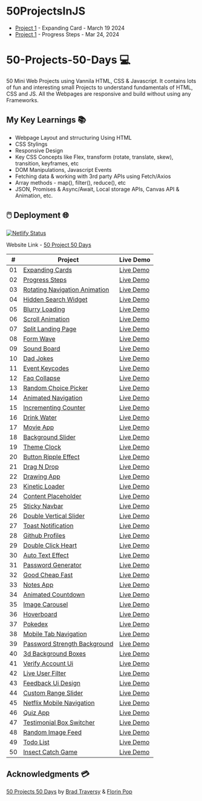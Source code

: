 # 50ProjectsInJS
- [Project 1](https://sarfaraz.is-a.dev/50ProjectsInJS/Project_1/) - Expanding Card - March 19 2024
- [Project 1](https://sarfaraz.is-a.dev/50ProjectsInJS/Project_2/) - Progress Steps - Mar 24, 2024

# 50-Projects-50-Days 💻

50 Mini Web Projects using Vannila HTML, CSS &amp; Javascript. It contains lots of fun and interesting small Projects to understand fundamentals of HTML, CSS and JS. All the Webpages are responsive and build without using any Frameworks. 

## My Key Learnings 📚

- Webpage Layout and strructuring Using HTML
- CSS Stylings
- Responsive Design
- Key CSS Concepts like Flex, transform (rotate, translate, skew), transition, keyframes, etc
- DOM Manipulations, Javascript Events
- Fetching data & working with 3rd party APIs using Fetch/Axios
- Array methods - map(), filter(), reduce(), etc
- JSON, Promises & Async/Await, Local storage APIs, Canvas API & Animation, etc.

## 🖱️ Deployment 🌐 

[![Netlify Status](https://api.netlify.com/api/v1/badges/fab1c8fa-c6e5-41f8-91a0-18ef736dd502/deploy-status)](https://app.netlify.com/sites/50projects-50-days/deploys)

Website Link - [50 Project 50 Days](https://50projects-50-days.netlify.app/)  


|  #  | Project                                                                                                                     | Live Demo                                                                         |
| :-: | --------------------------------------------------------------------------------------------------------------------------- | --------------------------------------------------------------------------------- |
| 01  | [Expanding Cards](https://github.com/pranshukas/50-Projects-50-Days/tree/main/01.%20Expanding%20Cards)                             | [Live Demo](https://50projects-50-days.netlify.app/01.%20expanding%20cards/)               |
| 02  | [Progress Steps](https://github.com/pranshukas/50-Projects-50-Days/tree/main/02.%20Progress%20Steps)                               | [Live Demo](https://50projects-50-days.netlify.app/02.%20progress%20steps/)                |
| 03  | [Rotating Navigation Animation](https://github.com/pranshukas/50-Projects-50-Days/tree/main/03.%20Rotating%20Navigation)                       | [Live Demo](https://50projects-50-days.netlify.app/03.%20rotating%20navigation/) |
| 04  | [Hidden Search Widget](https://github.com/pranshukas/50-Projects-50-Days/tree/main/04.%20Hidden%20Search%20Widget)                          | [Live Demo](https://50projects-50-days.netlify.app/04.%20hidden%20search%20widget/)          |
| 05  | [Blurry Loading](https://github.com/pranshukas/50-Projects-50-Days/tree/main/05.%20Blurry%20Loading)                               | [Live Demo](https://50projects-50-days.netlify.app/05.%20blurry%20loading/)                |
| 06  | [Scroll Animation](https://github.com/pranshukas/50-Projects-50-Days/tree/main/06.%20Scroll%20Animation)                           | [Live Demo](https://50projects-50-days.netlify.app/06.%20scroll%20animation/)              |
| 07  | [Split Landing Page](https://github.com/pranshukas/50-Projects-50-Days/tree/main/07.%20Split%20Landing%20Page)                       | [Live Demo](https://50projects-50-days.netlify.app/07.%20split%20landing%20page/)            |
| 08  | [Form Wave](https://github.com/pranshukas/50-Projects-50-Days/tree/main/08.%20Form%20Wave%20Animation)                                         | [Live Demo](https://50projects-50-days.netlify.app/08.%20form%20wave%20animation/)                     |
| 09  | [Sound Board](https://github.com/pranshukas/50-Projects-50-Days/tree/main/09.%20Sound%20Board)                                     | [Live Demo](https://50projects-50-days.netlify.app/09.%20sound%20board/)                   |
| 10  | [Dad Jokes](https://github.com/pranshukas/50-Projects-50-Days/tree/main/10.%20Dad%20Jokes)                                         | [Live Demo](https://50projects-50-days.netlify.app/10.%20dad%20jokes/)                     |
| 11  | [Event Keycodes](https://github.com/pranshukas/50-Projects-50-Days/tree/main/11.%20Event%20KeyCodes)                               | [Live Demo](https://50projects-50-days.netlify.app/11.%20event%20keycodes/)                |
| 12  | [Faq Collapse](https://github.com/pranshukas/50-Projects-50-Days/tree/main/12.%20FAQ%20Collapse)                                   | [Live Demo](https://50projects-50-days.netlify.app/12.%20faq%20collapse/)                  |
| 13  | [Random Choice Picker](https://github.com/pranshukas/50-Projects-50-Days/tree/main/13.%20Random%20Choice%20Picker)                   | [Live Demo](https://50projects-50-days.netlify.app/13.%20random%20choice%20picker/)          |
| 14  | [Animated Navigation](https://github.com/pranshukas/50-Projects-50-Days/tree/main/14.%20Animated%20Navigation)                     | [Live Demo](https://50projects-50-days.netlify.app/14.%20animated%20navigation/)           |
| 15  | [Incrementing Counter](https://github.com/pranshukas/50-Projects-50-Days/tree/main/15.%20Incrementing%20Counter)                   | [Live Demo](https://50projects-50-days.netlify.app/15.%20incrementing%20counter/)          |
| 16  | [Drink Water](https://github.com/pranshukas/50-Projects-50-Days/tree/main/16.%20Drink%20Water)                                     | [Live Demo](https://50projects-50-days.netlify.app/16.%20drink%20water/)                   |
| 17  | [Movie App](https://github.com/pranshukas/50-Projects-50-Days/tree/main/17.%20Movie%20App)                                         | [Live Demo](https://50projects-50-days.netlify.app/17.%20movie%20app/)                     |
| 18  | [Background Slider](https://github.com/pranshukas/50-Projects-50-Days/tree/main/18.%20Background%20Slider)                         | [Live Demo](https://50projects-50-days.netlify.app/18.%20background%20slider/)             |
| 19  | [Theme Clock](https://github.com/pranshukas/50-Projects-50-Days/tree/main/19.%20Theme%20Clock)                                     | [Live Demo](https://50projects-50-days.netlify.app/19.%20theme%20clock/)                   |
| 20  | [Button Ripple Effect](https://github.com/pranshukas/50-Projects-50-Days/tree/main/20.%20Button%20Ripple%20Effect)                   | [Live Demo](https://50projects-50-days.netlify.app/20.%20button%20ripple%20effect/)          |
| 21  | [Drag N Drop](https://github.com/pranshukas/50-Projects-50-Days/tree/main/21.%20Drag%20N%20Drop)                                     | [Live Demo](https://50projects-50-days.netlify.app/21.%20drag%20n%20drop/)                   |
| 22  | [Drawing App](https://github.com/pranshukas/50-Projects-50-Days/tree/main/22.%20Drawing%20App)                                     | [Live Demo](https://50projects-50-days.netlify.app/22.%20drawing%20app/)                   |
| 23  | [Kinetic Loader](https://github.com/pranshukas/50-Projects-50-Days/tree/main/23.%20Kinetic%20CSS%20Loader)                               | [Live Demo](https://50projects-50-days.netlify.app/23.%20kinetic%20css%20loader/)                |
| 24  | [Content Placeholder](https://github.com/pranshukas/50-Projects-50-Days/tree/main/24.%20Content%20Placeholder)                     | [Live Demo](https://50projects-50-days.netlify.app/24.%20content%20placeholder/)           |
| 25  | [Sticky Navbar](https://github.com/pranshukas/50-Projects-50-Days/tree/main/25.%20Sticky%20Navbar)                                 | [Live Demo](https://50projects-50-days.netlify.app/25.%20sticky%20navbar/)                 |
| 26  | [Double Vertical Slider](https://github.com/pranshukas/50-Projects-50-Days/tree/main/26.%20Double%20Vertical%20Slider)               | [Live Demo](https://50projects-50-days.netlify.app/26.%20double%20vertical%20slider/)        |
| 27  | [Toast Notification](https://github.com/pranshukas/50-Projects-50-Days/tree/main/27.%20Toast%20Notification)                       | [Live Demo](https://50projects-50-days.netlify.app/27.%20toast%20notification/)            |
| 28  | [Github Profiles](https://github.com/pranshukas/50-Projects-50-Days/tree/main/28.%20Github%20Profiles)                             | [Live Demo](https://50projects-50-days.netlify.app/28.%20github%20profiles/)               |
| 29  | [Double Click Heart](https://github.com/pranshukas/50-Projects-50-Days/tree/main/29.%20Double%20Click%20Heart)                       | [Live Demo](https://50projects-50-days.netlify.app/29.%20double%20click%20heart/)            |
| 30  | [Auto Text Effect](https://github.com/pranshukas/50-Projects-50-Days/tree/main/30.%20Auto%20Text%20Effect)                           | [Live Demo](https://50projects-50-days.netlify.app/30.%20auto%20text%20effect/)              |
| 31  | [Password Generator](https://github.com/pranshukas/50-Projects-50-Days/tree/main/31.%20Password%20Generator)                       | [Live Demo](https://50projects-50-days.netlify.app/31.%20password%20generator/)            |
| 32  | [Good Cheap Fast](https://github.com/pranshukas/50-Projects-50-Days/tree/main/32.%20Good%20Cheap%20Fast)                             | [Live Demo](https://50projects-50-days.netlify.app/32.%20good%20cheap%20fast/)               |
| 33  | [Notes App](https://github.com/pranshukas/50-Projects-50-Days/tree/main/33.%20Notes%20App)                                         | [Live Demo](https://50projects-50-days.netlify.app/33.%20notes%20app/)                     |
| 34  | [Animated Countdown](https://github.com/pranshukas/50-Projects-50-Days/tree/main/34.%20Animated%20Countdown)                       | [Live Demo](https://50projects-50-days.netlify.app/34.%20animated%20countdown/)            |
| 35  | [Image Carousel](https://github.com/pranshukas/50-Projects-50-Days/tree/main/35.%20Image%20Carousel)                               | [Live Demo](https://50projects-50-days.netlify.app/35.%20image%20carousel/)                |
| 36  | [Hoverboard](https://github.com/pranshukas/50-Projects-50-Days/tree/main/36.%20Hoverboard)                                       | [Live Demo](https://50projects-50-days.netlify.app/36.%20hoverboard/)                    |
| 37  | [Pokedex](https://github.com/pranshukas/50-Projects-50-Days/tree/main/37.%20Pokedex)                                             | [Live Demo](https://50projects-50-days.netlify.app/37.%20pokedex/)                       |
| 38  | [Mobile Tab Navigation](https://github.com/pranshukas/50-Projects-50-Days/tree/main/38.%20Mobile%20Tab%20Navigation)                 | [Live Demo](https://50projects-50-days.netlify.app/38.%20mobile%20tab%20navigation/)         |
| 39  | [Password Strength Background](https://github.com/pranshukas/50-Projects-50-Days/tree/main/39.%20Password%20Strength%20Background)   | [Live Demo](https://50projects-50-days.netlify.app/39.%20password%20strength%20background/)  |
| 40  | [3d Background Boxes](https://github.com/pranshukas/50-Projects-50-Days/tree/main/40.%203D%20Background%20Boxes)                     | [Live Demo](https://50projects-50-days.netlify.app/40.%203d%20background%20boxes/)           |
| 41  | [Verify Account Ui](https://github.com/pranshukas/50-Projects-50-Days/tree/main/41.%20Verify%20Account%20UI)                         | [Live Demo](https://50projects-50-days.netlify.app/41.%20verify%20account%20ui/)             |
| 42  | [Live User Filter](https://github.com/pranshukas/50-Projects-50-Days/tree/main/42.%20Live%20User%20Filter)                           | [Live Demo](https://50projects-50-days.netlify.app/42.%20live%20user%20filter/)              |
| 43  | [Feedback Ui Design](https://github.com/pranshukas/50-Projects-50-Days/tree/main/43.%20Feedback%20UI%20Design)                       | [Live Demo](https://50projects-50-days.netlify.app/43.%20feedback%20ui%20design/)            |
| 44  | [Custom Range Slider](https://github.com/pranshukas/50-Projects-50-Days/tree/main/44.%20Custom%20Range%20Slider)                     | [Live Demo](https://50projects-50-days.netlify.app/44.%20custom%20range%20slider/)           |
| 45  | [Netflix Mobile Navigation](https://github.com/pranshukas/50-Projects-50-Days/tree/main/45.%20Netflix%20Navigation)         | [Live Demo](https://50projects-50-days.netlify.app/45.%20netflix%20navigation/)     |
| 46  | [Quiz App](https://github.com/pranshukas/50-Projects-50-Days/tree/main/46.%20Quiz%20App)                                           | [Live Demo](https://50projects-50-days.netlify.app/46.%20quiz%20app/)                      |
| 47  | [Testimonial Box Switcher](https://github.com/pranshukas/50-Projects-50-Days/tree/main/47.%20Testimonial%20Box%20Switcher)           | [Live Demo](https://50projects-50-days.netlify.app/47.%20testimonial%20box%20switcher/)      |
| 48  | [Random Image Feed](https://github.com/pranshukas/50-Projects-50-Days/tree/main/48.%20Random%20Image%20Feed)                         | [Live Demo](https://50projects-50-days.netlify.app/48.%20random%20image%20feed/)             |
| 49  | [Todo List](https://github.com/pranshukas/50-Projects-50-Days/tree/main/49.%20Todo%20List)                                         | [Live Demo](https://50projects-50-days.netlify.app/49.%20todo%20list/)                     |
| 50  | [Insect Catch Game](https://github.com/pranshukas/50-Projects-50-Days/tree/main/50.%20Insect%20Catch%20Game)                         | [Live Demo](https://50projects-50-days.netlify.app/50.%20insect%20catch%20game/)             |


## Acknowledgments 💳

[50 Projects 50 Days](https://www.udemy.com/course/50-projects-50-days/) by [Brad Traversy](https://www.youtube.com/traversymedia) & [Florin Pop](https://www.youtube.com/florinpop) 
